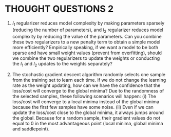 # THOUGHT QUESTIONS 2
1. $l_1$ regularizer reduces model complexity by making parameters sparsely (reducing the number of parameters), and $l_2$ regularizer reduces model complexity by reducing the value of the parameters. Can you combine these two regularizers to a new penalty term to obtain a simple model more efficiently? Empirically speaking, if we want a model to be both sparse and have small weight values (prevent from overfitting), should we combine the two regularizers to update the weights or conducting the $l_1$ and $l_2$ updates to the weights separately? 


2. The stochastic gradient descent algorithm randomly selects one sample from the training set to learn each time. If we do not change the learning rate as the weight updating, how can we have the confidence that the loss/cost will converge to the global minima? Due to the randomness of the selected samples, these following scenarios will happen:  (i) The loss/cost will converge to a local minima instead of the global minima because the first few samples have some noise.  (ii) Even if we can update the loss/cost close to the global minima, it always jumps around the global. Because for a random sample, their gradient values do not equal to 0 in the most advantageous point (local minima, global minima and saddlepoint).